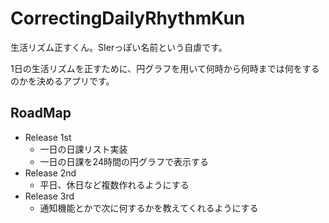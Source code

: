 # CorrectingDailyRhythmKun

生活リズム正すくん。SIerっぽい名前という自虐です。

1日の生活リズムを正すために、円グラフを用いて何時から何時までは何をするのかを決めるアプリです。

## RoadMap

- Release 1st
    - 一日の日課リスト実装
    - 一日の日課を24時間の円グラフで表示する
- Release 2nd
    - 平日、休日など複数作れるようにする
- Release 3rd
    - 通知機能とかで次に何するかを教えてくれるようにする
